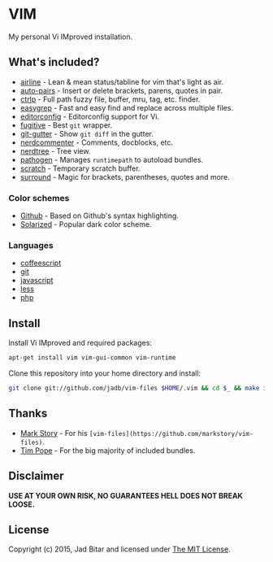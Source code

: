 # VIM

My personal Vi IMproved installation.

## What's included?

- [airline](https://github.com/bling/vim-airline) - Lean & mean status/tabline for vim that's light as air.
- [auto-pairs](https://github.com/jiangmiao/auto-pairs) - Insert or delete brackets, parens, quotes in pair.
- [ctrlp](https://github.com/kien/ctrlp.vim) - Full path fuzzy file, buffer, mru, tag, etc. finder.
- [easygrep](https://github.com/dkprice/vim-easygrep) - Fast and easy find and replace across multiple files.
- [editorconfig](https://github.com/editorconfig/editorconfig-vim) - Editorconfig support for Vi.
- [fugitive](https://github.com/tpope/vim-fugitive) - Best `git` wrapper.
- [git-gutter](https://github.com/airblade/vim-gitgutter) - Show `git diff` in the gutter.
- [nerdcommenter](https://github.com/scrooloose/nerdcommenter) - Comments, docblocks, etc.
- [nerdtree](https://github.com/scrooloose/nerdtree) - Tree view.
- [pathogen](https://github.com/tpope/vim-pathogen) - Manages `runtimepath` to autoload bundles.
- [scratch](https://github.com/duff/vim-scratch) - Temporary scratch buffer.
- [surround](https://github.com/tpope/vim-surround) - Magic for brackets, parentheses, quotes and more.

### Color schemes

- [Github](https://github.com/endel/vim-github-colorscheme) - Based on Github's syntax highlighting.
- [Solarized](https://github.com/altercation/vim-colors-solarized) - Popular dark color scheme.

### Languages

- [coffeescript](https://github.com/kchmck/vim-coffee-script)
- [git](https://github.com/tpope/vim-git)
- [javascript](https://github.com/pangloss/vim-javascript)
- [less](https://github.com/groenewege/vim-less)
- [php](https://github.com/vim-scripts/php.vim--Garvin)

## Install

Install Vi IMproved and required packages:

```sh
apt-get install vim vim-gui-common vim-runtime
```

Clone this repository into your home directory and install:

```sh
git clone git://github.com/jadb/vim-files $HOME/.vim && cd $_ && make install
```

## Thanks

- [Mark Story](http://markstory.com) - For his `[vim-files](https://github.com/markstory/vim-files)`.
- [Tim Pope](http://tpo.pe) - For the big majority of included bundles.

## Disclaimer

**USE AT YOUR OWN RISK, NO GUARANTEES HELL DOES NOT BREAK LOOSE.**

## License

Copyright (c) 2015, Jad Bitar and licensed under [The MIT License](http://www.opensource.org/licenses/mit-license.php).
